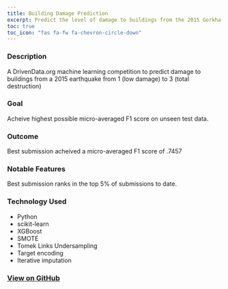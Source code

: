 ```yaml
---
title: Building Damage Prediction
excerpt: Predict the level of damage to buildings from the 2015 Gorkha earthquake
toc: true
toc_icon: "fas fa-fw fa-chevron-circle-down"
---
```


### Description
A DrivenData.org machine learning competition to predict damage to buildings from a 2015 earthquake from 1 (low damage) to 3 (total destruction)

### Goal
Acheive highest possible micro-averaged F1 score on unseen test data.

### Outcome
Best submission acheived a micro-averaged F1 score of .7457

### Notable Features
Best submission ranks in the top 5% of submissions to date.

### Technology Used
* Python
* scikit-learn
* XGBoost
* SMOTE
* Tomek Links Undersampling
* Target encoding
* Iterative imputation

### [View on GitHub](https://github.com/matthewjrogers/richters_predictors)
